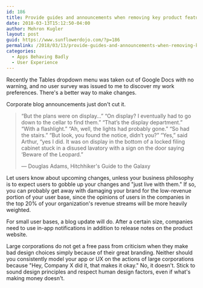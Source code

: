 ```yaml
---
id: 186
title: Provide guides and announcements when removing key product features
date: 2018-03-13T15:12:50-04:00
author: Mehron Kugler
layout: post
guid: https://www.sunflowerdojo.com/?p=186
permalink: /2018/03/13/provide-guides-and-announcements-when-removing-key-product-features/
categories:
  - Apps Behaving Badly
  - User Experience
---
```

Recently the Tables dropdown menu was taken out of Google Docs with no warning, and no user survey was issued to me to discover my work preferences. There's a better way to make changes.
<!--more-->


Corporate blog announcements just don't cut it.

> “But the plans were on display…”
> “On display? I eventually had to go down to the cellar to find them.”
> “That’s the display department.”
> “With a flashlight.”
> “Ah, well, the lights had probably gone.”
> “So had the stairs.”
> “But look, you found the notice, didn’t you?”
> “Yes,” said Arthur, “yes I did. It was on display in the bottom of a locked filing cabinet stuck in a disused lavatory with a sign on the door saying ‘Beware of the Leopard.”
>
> &mdash; Douglas Adams, Hitchhiker's Guide to the Galaxy

Let users know about upcoming changes, unless your business philosophy is to expect users to gobble up your changes and "just live with them." If so, you can probably get away with damaging your brand for the low-revenue portion of your user base, since the opinions of users in the companies in the top 20% of your organization's revenue streams will be more heavily weighted.

For small user bases, a blog update will do. After a certain size, companies need to use in-app notifications in addition to release notes on the product website.

Large corporations do not get a free pass from criticism when they make bad design choices simply because of their great branding. Neither should you consistently model your app or UX on the actions of large corporations because "Hey, Company X did it, that makes it okay." No, it doesn't. Stick to sound design principles and respect human design factors, even if what's making money doesn't.
